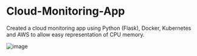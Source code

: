 # Cloud-Monitoring-App

Created a cloud monitoring app using Python (Flask), Docker, Kubernetes and AWS to allow easy representation of CPU memory.

![image](https://github.com/Shah-Sama/Cloud-Monitoring-App/assets/65451162/531897cb-1110-47cd-a2d0-1a8b5b88cec0)

